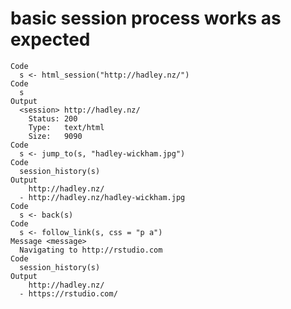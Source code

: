 # basic session process works as expected

    Code
      s <- html_session("http://hadley.nz/")
    Code
      s
    Output
      <session> http://hadley.nz/
        Status: 200
        Type:   text/html
        Size:   9090
    Code
      s <- jump_to(s, "hadley-wickham.jpg")
    Code
      session_history(s)
    Output
        http://hadley.nz/
      - http://hadley.nz/hadley-wickham.jpg
    Code
      s <- back(s)
    Code
      s <- follow_link(s, css = "p a")
    Message <message>
      Navigating to http://rstudio.com
    Code
      session_history(s)
    Output
        http://hadley.nz/
      - https://rstudio.com/

